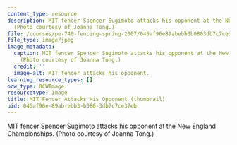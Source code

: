 ```yaml
---
content_type: resource
description: MIT fencer Spencer Sugimoto attacks his opponent at the New England Championships.
  (Photo courtesy of Joanna Tong.)
file: /courses/pe-740-fencing-spring-2007/045af96e89abebb3b0803db7c7ce37eb_pe-740s07-th.jpg
file_type: image/jpeg
image_metadata:
  caption: MIT fencer Spencer Sugimoto attacks his opponent at the New England Championships.
    (Photo courtesy of Joanna Tong.)
  credit: ''
  image-alt: MIT fencer attacks his opponent.
learning_resource_types: []
ocw_type: OCWImage
resourcetype: Image
title: MIT Fencer Attacks His Opponent (thumbnail)
uid: 045af96e-89ab-ebb3-b080-3db7c7ce37eb
---
```

MIT fencer Spencer Sugimoto attacks his opponent at the New England Championships. (Photo courtesy of Joanna Tong.)

